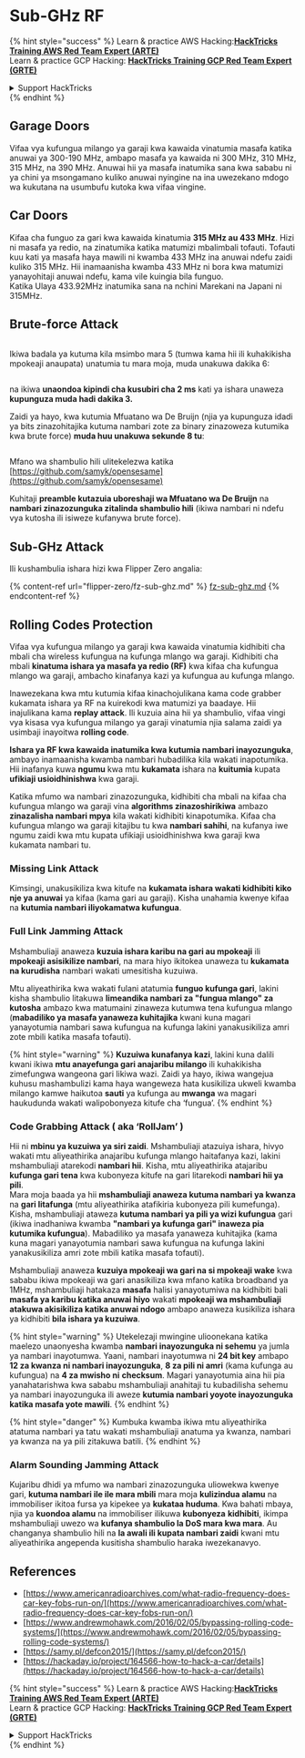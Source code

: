 # Sub-GHz RF

{% hint style="success" %}
Learn & practice AWS Hacking:<img src="/.gitbook/assets/arte.png" alt="" data-size="line">[**HackTricks Training AWS Red Team Expert (ARTE)**](https://training.hacktricks.xyz/courses/arte)<img src="/.gitbook/assets/arte.png" alt="" data-size="line">\
Learn & practice GCP Hacking: <img src="/.gitbook/assets/grte.png" alt="" data-size="line">[**HackTricks Training GCP Red Team Expert (GRTE)**<img src="/.gitbook/assets/grte.png" alt="" data-size="line">](https://training.hacktricks.xyz/courses/grte)

<details>

<summary>Support HackTricks</summary>

* Check the [**subscription plans**](https://github.com/sponsors/carlospolop)!
* **Join the** 💬 [**Discord group**](https://discord.gg/hRep4RUj7f) or the [**telegram group**](https://t.me/peass) or **follow** us on **Twitter** 🐦 [**@hacktricks\_live**](https://twitter.com/hacktricks\_live)**.**
* **Share hacking tricks by submitting PRs to the** [**HackTricks**](https://github.com/carlospolop/hacktricks) and [**HackTricks Cloud**](https://github.com/carlospolop/hacktricks-cloud) github repos.

</details>
{% endhint %}

## Garage Doors

Vifaa vya kufungua milango ya garaji kwa kawaida vinatumia masafa katika anuwai ya 300-190 MHz, ambapo masafa ya kawaida ni 300 MHz, 310 MHz, 315 MHz, na 390 MHz. Anuwai hii ya masafa inatumika sana kwa sababu ni ya chini ya msongamano kuliko anuwai nyingine na ina uwezekano mdogo wa kukutana na usumbufu kutoka kwa vifaa vingine.

## Car Doors

Kifaa cha funguo za gari kwa kawaida kinatumia **315 MHz au 433 MHz**. Hizi ni masafa ya redio, na zinatumika katika matumizi mbalimbali tofauti. Tofauti kuu kati ya masafa haya mawili ni kwamba 433 MHz ina anuwai ndefu zaidi kuliko 315 MHz. Hii inamaanisha kwamba 433 MHz ni bora kwa matumizi yanayohitaji anuwai ndefu, kama vile kuingia bila funguo.\
Katika Ulaya 433.92MHz inatumika sana na nchini Marekani na Japani ni 315MHz.

## **Brute-force Attack**

<figure><img src="../../.gitbook/assets/image (1084).png" alt=""><figcaption></figcaption></figure>

Ikiwa badala ya kutuma kila msimbo mara 5 (tumwa kama hii ili kuhakikisha mpokeaji anaupata) unatumia tu mara moja, muda unakuwa dakika 6:

<figure><img src="../../.gitbook/assets/image (622).png" alt=""><figcaption></figcaption></figure>

na ikiwa **unaondoa kipindi cha kusubiri cha 2 ms** kati ya ishara unaweza **kupunguza muda hadi dakika 3.**

Zaidi ya hayo, kwa kutumia Mfuatano wa De Bruijn (njia ya kupunguza idadi ya bits zinazohitajika kutuma nambari zote za binary zinazoweza kutumika kwa brute force) **muda huu unakuwa sekunde 8 tu**:

<figure><img src="../../.gitbook/assets/image (583).png" alt=""><figcaption></figcaption></figure>

Mfano wa shambulio hili ulitekelezwa katika [https://github.com/samyk/opensesame](https://github.com/samyk/opensesame)

Kuhitaji **preamble kutazuia uboreshaji wa Mfuatano wa De Bruijn** na **nambari zinazozunguka zitalinda shambulio hili** (ikiwa nambari ni ndefu vya kutosha ili isiweze kufanywa brute force).

## Sub-GHz Attack

Ili kushambulia ishara hizi kwa Flipper Zero angalia:

{% content-ref url="flipper-zero/fz-sub-ghz.md" %}
[fz-sub-ghz.md](flipper-zero/fz-sub-ghz.md)
{% endcontent-ref %}

## Rolling Codes Protection

Vifaa vya kufungua milango ya garaji kwa kawaida vinatumia kidhibiti cha mbali cha wireless kufungua na kufunga mlango wa garaji. Kidhibiti cha mbali **kinatuma ishara ya masafa ya redio (RF)** kwa kifaa cha kufungua mlango wa garaji, ambacho kinafanya kazi ya kufungua au kufunga mlango.

Inawezekana kwa mtu kutumia kifaa kinachojulikana kama code grabber kukamata ishara ya RF na kuirekodi kwa matumizi ya baadaye. Hii inajulikana kama **replay attack**. Ili kuzuia aina hii ya shambulio, vifaa vingi vya kisasa vya kufungua milango ya garaji vinatumia njia salama zaidi ya usimbaji inayoitwa **rolling code**.

**Ishara ya RF kwa kawaida inatumika kwa kutumia nambari inayozunguka**, ambayo inamaanisha kwamba nambari hubadilika kila wakati inapotumika. Hii inafanya kuwa **ngumu** kwa mtu **kukamata** ishara na **kuitumia** kupata **ufikiaji usioidhinishwa** kwa garaji.

Katika mfumo wa nambari zinazozunguka, kidhibiti cha mbali na kifaa cha kufungua mlango wa garaji vina **algorithms zinazoshirikiwa** ambazo **zinazalisha nambari mpya** kila wakati kidhibiti kinapotumika. Kifaa cha kufungua mlango wa garaji kitajibu tu kwa **nambari sahihi**, na kufanya iwe ngumu zaidi kwa mtu kupata ufikiaji usioidhinishwa kwa garaji kwa kukamata nambari tu.

### **Missing Link Attack**

Kimsingi, unakusikiliza kwa kitufe na **kukamata ishara wakati kidhibiti kiko nje ya anuwai** ya kifaa (kama gari au garaji). Kisha unahamia kwenye kifaa na **kutumia nambari iliyokamatwa kufungua**.

### Full Link Jamming Attack

Mshambuliaji anaweza **kuzuia ishara karibu na gari au mpokeaji** ili **mpokeaji asisikilize nambari**, na mara hiyo ikitokea unaweza tu **kukamata na kurudisha** nambari wakati umesitisha kuzuiwa.

Mtu aliyeathirika kwa wakati fulani atatumia **funguo kufunga gari**, lakini kisha shambulio litakuwa **limeandika nambari za "fungua mlango" za kutosha** ambazo kwa matumaini zinaweza kutumwa tena kufungua mlango (**mabadiliko ya masafa yanaweza kuhitajika** kwani kuna magari yanayotumia nambari sawa kufungua na kufunga lakini yanakusikiliza amri zote mbili katika masafa tofauti).

{% hint style="warning" %}
**Kuzuiwa kunafanya kazi**, lakini kuna dalili kwani ikiwa **mtu anayefunga gari anajaribu milango** ili kuhakikisha zimefungwa wangeona gari likiwa wazi. Zaidi ya hayo, ikiwa wangejua kuhusu mashambulizi kama haya wangeweza hata kusikiliza ukweli kwamba milango kamwe haikutoa **sauti** ya kufunga au **mwanga** wa magari haukudunda wakati walipobonyeza kitufe cha ‘fungua’.
{% endhint %}

### **Code Grabbing Attack ( aka ‘RollJam’ )**

Hii ni **mbinu ya kuzuiwa ya siri zaidi**. Mshambuliaji atazuiya ishara, hivyo wakati mtu aliyeathirika anajaribu kufunga mlango haitafanya kazi, lakini mshambuliaji atarekodi **nambari hii**. Kisha, mtu aliyeathirika atajaribu **kufunga gari tena** kwa kubonyeza kitufe na gari litarekodi **nambari hii ya pili**.\
Mara moja baada ya hii **mshambuliaji anaweza kutuma nambari ya kwanza** na **gari litafunga** (mtu aliyeathirika atafikiria kubonyeza pili kumefunga). Kisha, mshambuliaji ataweza **kutuma nambari ya pili ya wizi kufungua** gari (ikiwa inadhaniwa kwamba **"nambari ya kufunga gari" inaweza pia kutumika kufungua**). Mabadiliko ya masafa yanaweza kuhitajika (kama kuna magari yanayotumia nambari sawa kufungua na kufunga lakini yanakusikiliza amri zote mbili katika masafa tofauti).

Mshambuliaji anaweza **kuzuiya mpokeaji wa gari na si mpokeaji wake** kwa sababu ikiwa mpokeaji wa gari anasikiliza kwa mfano katika broadband ya 1MHz, mshambuliaji hatakaza **masafa** halisi yanayotumiwa na kidhibiti bali **masafa ya karibu katika anuwai hiyo** wakati **mpokeaji wa mshambuliaji atakuwa akisikiliza katika anuwai ndogo** ambapo anaweza kusikiliza ishara ya kidhibiti **bila ishara ya kuzuiwa**.

{% hint style="warning" %}
Utekelezaji mwingine ulioonekana katika maelezo unaonyesha kwamba **nambari inayozunguka ni sehemu** ya jumla ya nambari inayotumwa. Yaani, nambari inayotumwa ni **24 bit key** ambapo **12 za kwanza ni nambari inayozunguka**, **8 za pili ni amri** (kama kufunga au kufungua) na **4 za mwisho ni** **checksum**. Magari yanayotumia aina hii pia yanahatarishwa kwa sababu mshambuliaji anahitaji tu kubadilisha sehemu ya nambari inayozunguka ili aweze **kutumia nambari yoyote inayozunguka katika masafa yote mawili**.
{% endhint %}

{% hint style="danger" %}
Kumbuka kwamba ikiwa mtu aliyeathirika atatuma nambari ya tatu wakati mshambuliaji anatuma ya kwanza, nambari ya kwanza na ya pili zitakuwa batili.
{% endhint %}

### Alarm Sounding Jamming Attack

Kujaribu dhidi ya mfumo wa nambari zinazozunguka uliowekwa kwenye gari, **kutuma nambari ile ile mara mbili** mara moja **kulizindua alamu** na immobiliser ikitoa fursa ya kipekee ya **kukataa huduma**. Kwa bahati mbaya, njia ya **kuondoa alamu** na immobiliser ilikuwa **kubonyeza** **kidhibiti**, ikimpa mshambuliaji uwezo wa **kufanya shambulio la DoS mara kwa mara**. Au changanya shambulio hili na **la awali ili kupata nambari zaidi** kwani mtu aliyeathirika angependa kusitisha shambulio haraka iwezekanavyo.

## References

* [https://www.americanradioarchives.com/what-radio-frequency-does-car-key-fobs-run-on/](https://www.americanradioarchives.com/what-radio-frequency-does-car-key-fobs-run-on/)
* [https://www.andrewmohawk.com/2016/02/05/bypassing-rolling-code-systems/](https://www.andrewmohawk.com/2016/02/05/bypassing-rolling-code-systems/)
* [https://samy.pl/defcon2015/](https://samy.pl/defcon2015/)
* [https://hackaday.io/project/164566-how-to-hack-a-car/details](https://hackaday.io/project/164566-how-to-hack-a-car/details)

{% hint style="success" %}
Learn & practice AWS Hacking:<img src="/.gitbook/assets/arte.png" alt="" data-size="line">[**HackTricks Training AWS Red Team Expert (ARTE)**](https://training.hacktricks.xyz/courses/arte)<img src="/.gitbook/assets/arte.png" alt="" data-size="line">\
Learn & practice GCP Hacking: <img src="/.gitbook/assets/grte.png" alt="" data-size="line">[**HackTricks Training GCP Red Team Expert (GRTE)**<img src="/.gitbook/assets/grte.png" alt="" data-size="line">](https://training.hacktricks.xyz/courses/grte)

<details>

<summary>Support HackTricks</summary>

* Check the [**subscription plans**](https://github.com/sponsors/carlospolop)!
* **Join the** 💬 [**Discord group**](https://discord.gg/hRep4RUj7f) or the [**telegram group**](https://t.me/peass) or **follow** us on **Twitter** 🐦 [**@hacktricks\_live**](https://twitter.com/hacktricks\_live)**.**
* **Share hacking tricks by submitting PRs to the** [**HackTricks**](https://github.com/carlospolop/hacktricks) and [**HackTricks Cloud**](https://github.com/carlospolop/hacktricks-cloud) github repos.

</details>
{% endhint %}
